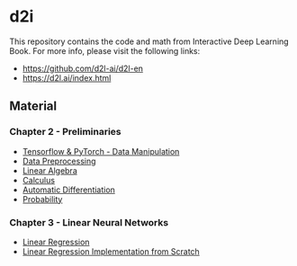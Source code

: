 # d2i
This repository contains the code and math from Interactive Deep Learning Book.
For more info, please visit the following links:
* https://github.com/d2l-ai/d2l-en
* https://d2l.ai/index.html



## Material

### Chapter 2 - Preliminaries
* [Tensorflow & PyTorch - Data Manipulation](chapter_2/lesson_2_tensorflow_2_1.ipynb)
* [Data Preprocessing](chapter_2/lesson_2_2.ipynb)
* [Linear Algebra](chapter_2/lesson_2_3.ipynb)
* [Calculus](chapter_2/lesson_2_4.ipynb)
* [Automatic Differentiation](chapter_2/lesson_2_5.ipynb)
* [Probability](chapter_2/lesson_2_6.ipynb)

### Chapter 3 - Linear Neural Networks
* [Linear Regression](chapter_3/chapter_3_1.ipynb)
* [Linear Regression Implementation from Scratch](chapter_3/chapter_3_2.ipynb)
